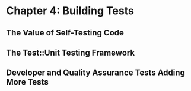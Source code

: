 # Chapter 4: Building Tests


## The Value of Self-Testing Code
## The Test::Unit Testing Framework
## Developer and Quality Assurance Tests Adding More Tests
